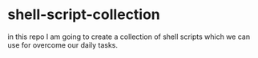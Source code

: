 # shell-script-collection
in this repo I am going to create a collection of shell scripts which we can use for overcome our daily tasks.
